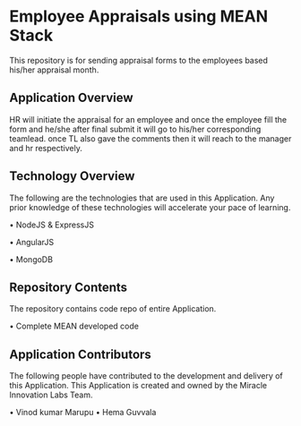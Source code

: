 
# Employee Appraisals using MEAN Stack

This repository is for sending appraisal forms to the employees based his/her appraisal month.

## Application Overview

HR will initiate the appraisal for an employee and once the employee fill the form and he/she after final submit it
will go to his/her corresponding teamlead. once TL also gave the comments then it will reach to the manager and hr respectively.


## Technology Overview

The following are the technologies that are used in this Application. Any prior knowledge of these technologies will accelerate your pace of learning. 

• NodeJS & ExpressJS

• AngularJS

• MongoDB


## Repository Contents

The repository contains code repo of entire Application. 

• Complete MEAN developed code

## Application Contributors

The following people have contributed to the development and delivery of this Application. This Application is created and owned by the Miracle Innovation Labs Team. 

• Vinod kumar  Marupu
• Hema Guvvala

